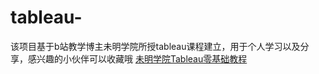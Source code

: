 # tableau-
该项目基于b站教学博主未明学院所授tableau课程建立，用于个人学习以及分享，感兴趣的小伙伴可以收藏哦
[未明学院Tableau零基础教程](https://www.bilibili.com/video/BV1E4411B7ef?vd_source=7b4956c07b8bdcc0ff729762cca42513)
